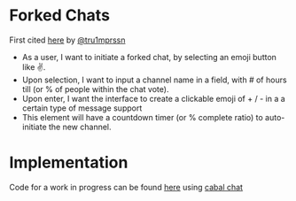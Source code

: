 # Forked Chats
First cited [here](https://twitter.com/tru1mprssn/status/1247734911278002177) by [@tru1mprssn](https://twitter.com/tru1mprssn)

- As a user, I want to initiate a forked chat, by selecting an emoji button like ✌.
- Upon selection, I want to input a channel name in a field, with # of hours till (or % of people within the chat vote).
- Upon enter, I want the interface to create a clickable emoji of + / - in a a certain type of message support
- This element will have a countdown timer (or % complete ratio) to auto-initiate the new channel.

# Implementation
Code for a work in progress can be found [here](https://github.com/prm3theus/cabal-desktop) using [cabal chat](http://cabal.chat)
